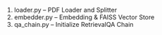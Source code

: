  1. loader.py – PDF Loader and Splitter
 2. embedder.py – Embedding & FAISS Vector Store
 3. qa_chain.py – Initialize RetrievalQA Chain